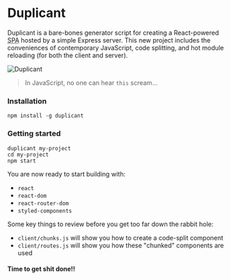 # Duplicant

Duplicant is a bare-bones generator script for creating a React-powered <abbr title="Single Page App">SPA</abbr> hosted by a simple Express server. This new project includes the conveniences of contemporary JavaScript, code splitting, and hot module reloading (for both the client and server).

![Duplicant](https://d1u5p3l4wpay3k.cloudfront.net/oxygennotincluded_gamepedia_en/6/6f/Duplicant.png?version=82f7dd84b21270470e0b3c065894bd95)

> In JavaScript, no one can hear `this` scream...

### Installation

```shell
npm install -g duplicant
```

### Getting started

```shell
duplicant my-project
cd my-project
npm start
```

You are now ready to start building with:

* `react`
* `react-dom`
* `react-router-dom`
* `styled-components`

Some key things to review before you get too far down the rabbit hole:

* `client/chunks.js` will show you how to create a code-split component
* `client/routes.js` will show you how these "chunked" components are used

#### Time to get shit done!!
